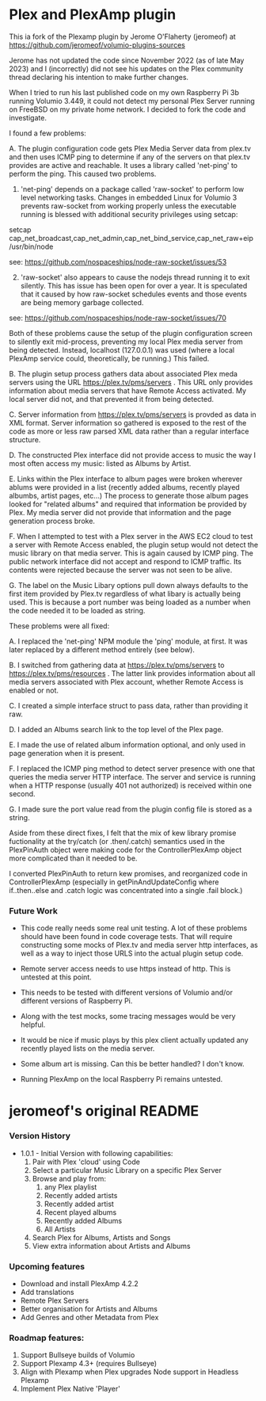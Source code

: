 # Plex and PlexAmp plugin

This ia fork of the Plexamp plugin by Jerome O'Flaherty (jeromeof) at
https://github.com/jeromeof/volumio-plugins-sources

Jerome has not updated the code since November 2022 (as of late May
2023) and I (incorrectly) did not see his updates on the Plex community
thread declaring his intention to make further changes.

When I tried to run his last published code on my own Raspberry Pi 3b
running Volumio 3.449, it could not detect my personal Plex Server running
on FreeBSD on my private home network.  I decided to fork the code and
investigate.

I found a few problems:

A.  The plugin configuration code gets Plex Media Server data from plex.tv
and then uses ICMP ping to determine if any of the servers on that plex.tv
provides are active and reachable.  It uses a library called 'net-ping'
to perform the ping.  This caused two problems.

1. 'net-ping' depends on a package called 'raw-socket' to perform low
level networking tasks. Changes in embedded Linux for Volumio 3 prevents
raw-socket from working properly unless the executable running is blessed
with additional security privileges using setcap:

setcap cap_net_broadcast,cap_net_admin,cap_net_bind_service,cap_net_raw+eip /usr/bin/node

see: https://github.com/nospaceships/node-raw-socket/issues/53

2. 'raw-socket' also appears to cause the nodejs thread running it to
exit silently.  This has issue has been open for over a year.  It is
speculated that it caused by how raw-socket schedules events and those
events are being memory garbage collected.

see: https://github.com/nospaceships/node-raw-socket/issues/70

Both of these problems cause the setup of the plugin configuration screen to
silently exit mid-process, preventing my local Plex media server from being
detected.  Instead, localhost (127.0.0.1) was used (where a local PlexAmp
service could, theoretically, be running.)  This failed.

B. The plugin setup process gathers data about associated Plex meda servers
using the URL https://plex.tv/pms/servers .  This URL only provides information
about media servers that have Remote Access activated.  My local server
did not, and that prevented it from being detected.

C. Server information from https://plex.tv/pms/servers is provded as data in
XML format.  Server information so gathered is exposed to the rest of the
code as more or less raw parsed XML data rather than a regular interface
structure.

D. The constructed Plex interface did not provide access to music the way
I most often access my music: listed as Albums by Artist.

E. Links within the Plex interface to album pages were broken wherever ablums
were provided in a list (recently added albums, recently played albumbs,
artist pages, etc...)  The process to generate those album pages looked
for "related albums" and required that information be provided by Plex.
My media server did not provide that information and the page generation
process broke.

F. When I attempted to test with a Plex server in the AWS EC2 cloud to
test a server with Remote Access enabled, the plugin setup would not detect
the music library on that media server.  This is again caused by ICMP ping.
The public network interface did not accept and respond to ICMP traffic.
Its contents were rejected because the server was not seen to be alive.

G. The label on the Music Libary options pull down always defaults to the
first item provided by Plex.tv regardless of what libary is actually being
used.  This is because a port number was being loaded as a number when the
code needed it to be loaded as string.

These problems were all fixed:

A. I replaced the 'net-ping' NPM module the 'ping' module, at first.
It was later replaced by a different method entirely (see below).

B. I switched from gathering data at https://plex.tv/pms/servers to
https://plex.tv/pms/resources . The latter link provides information about
all media servers associated with Plex account, whether Remote Access is
enabled or not.

C. I created a simple interface struct to pass data, rather than providing
it raw.

D. I added an Albums search link to the top level of the Plex page.

E. I made the use of related album information optional, and only used
in page generation when it is present.

F. I replaced the ICMP ping method to detect server presence with one
that queries the media server HTTP interface.  The server and service is
running when a HTTP response (usually 401 not authorized) is received
within one second.

G. I made sure the port value read from the plugin config file is stored
as a string.

Aside from these direct fixes, I felt that the mix of kew library promise
fuctionality at the try/catch (or .then/.catch) semantics used in the
PlexPinAuth object were making code for the ControllerPlexAmp object
more complicated than it needed to be.

I converted PlexPinAuth to return kew promises, and reorganized code in
ControllerPlexAmp (especially in getPinAndUpdateConfig where if..then..else
and .catch logic was concentrated into a single .fail block.)

### Future Work

- This code really needs some real unit testing.  A lot of these problems
should have been found in code coverage tests.  That will require constructing
some mocks of Plex.tv and media server http interfaces, as well as a way to
inject those URLS into the actual plugin setup code.

- Remote server access needs to use https instead of http.  This is untested
at this point.

- This needs to be tested with different versions of Volumio and/or different
versions of Raspberry Pi.

- Along with the test mocks, some tracing messages would be very helpful.

- It would be nice if music plays by this plex client actually updated any
recently played lists on the media server.

- Some album art is missing.  Can this be better handled?  I don't know.

- Running PlexAmp on the local Raspberry Pi remains untested.

# jeromeof's original README

### Version History
- 1.0.1 - Initial Version with following capabilities:
  1. Pair with Plex 'cloud' using Code
  2. Select a particular Music Library on a specific Plex Server
  3. Browse and play from:
     1. any Plex playlist
     3. Recently added artists 
     4. Recently added artist 
     4. Recent played albums
     5. Recently added Albums
     6. All Artists
  6. Search Plex for Albums, Artists and Songs
  7. View extra information about Artists and Albums 

### Upcoming features
-  Download and install PlexAmp 4.2.2
- Add translations 
- Remote Plex Servers
- Better organisation for Artists and Albums
- Add Genres and other Metadata from Plex

### Roadmap features:
1. Support Bullseye builds of Volumio
2. Support Plexamp 4.3+ (requires Bullseye)
3. Align with Plexamp when Plex upgrades Node support in Headless Plexamp
4. Implement Plex Native 'Player' 
   
